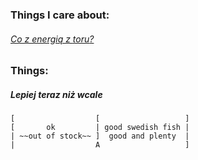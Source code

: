 ### Things I care about:
###### [Co z energią z _toru_?](https://mlodytechnik.pl/technika/30494-co-z-energia-z-toru)

### Things:

##### Lepiej teraz niż wcale
``` 
[                  [                   ]
[       ok         | good swedish fish |
| ~~out of stock~~ ]  good and plenty  |
|                  A                   ]
```
